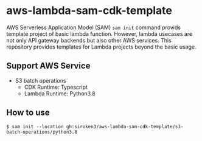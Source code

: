 # aws-lambda-sam-cdk-template

AWS Serverless Application Model (SAM) `sam init` command provids template project of basic lambda function. However, lambda usecases are not only API gateway backends but also other AWS services.
This repository provides templates for Lambda projects beyond the basic usage.

## Support AWS Service

- S3 batch operations
    - CDK Runtime: Typescript
    - Lambda Runtime: Python3.8

## How to use

```console
$ sam init --location gh:siroken3/aws-lambda-sam-cdk-template/s3-batch-operations/python3.8
```